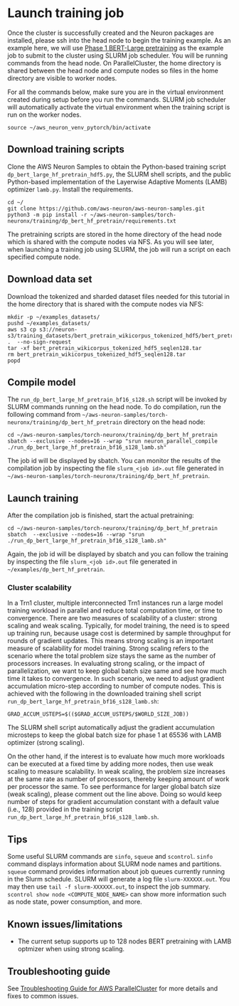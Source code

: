# Launch training job
Once the cluster is successfully created and the Neuron packages are installed, please ssh into the head node to begin the training example. As an example here, we will use [Phase 1 BERT-Large pretraining](https://awsdocs-neuron.readthedocs-hosted.com/en/latest/frameworks/torch/torch-neuronx/tutorials/training/bert.html#phase-1-bert-large-pretrainingg) as the example job to submit to the cluster using SLURM job scheduler. You will be running commands from the head node. On ParallelCluster, the home directory is shared between the head node and compute nodes so files in the home directory are visible to worker nodes.

For all the commands below, make sure you are in the virtual environment created during setup before you run the commands. SLURM job scheduler will automatically activate the virtual environment when the training script is run on the worker nodes.

```
source ~/aws_neuron_venv_pytorch/bin/activate
```

## Download training scripts
Clone the AWS Neuron Samples to obtain the Python-based training script `dp_bert_large_hf_pretrain_hdf5.py`, the SLURM shell scripts, and the public Python-based implementation of the Layerwise Adaptive Moments (LAMB) optimizer `lamb.py`. Install the requirements. 
```
cd ~/
git clone https://github.com/aws-neuron/aws-neuron-samples.git
python3 -m pip install -r ~/aws-neuron-samples/torch-neuronx/training/dp_bert_hf_pretrain/requirements.txt
```

The pretraining scripts are stored in the home directory of the head node which is shared with the compute nodes via NFS. As you will see later, when launching a training job using SLURM, the job will run a script on each specified compute node.

## Download data set

Download the tokenized and sharded dataset files needed for this tutorial in the home directory that is shared with the compute nodes via NFS:

```
mkdir -p ~/examples_datasets/
pushd ~/examples_datasets/
aws s3 cp s3://neuron-s3/training_datasets/bert_pretrain_wikicorpus_tokenized_hdf5/bert_pretrain_wikicorpus_tokenized_hdf5_seqlen128.tar .  --no-sign-request
tar -xf bert_pretrain_wikicorpus_tokenized_hdf5_seqlen128.tar
rm bert_pretrain_wikicorpus_tokenized_hdf5_seqlen128.tar
popd
```

## Compile model
The `run_dp_bert_large_hf_pretrain_bf16_s128.sh` script will be invoked by SLURM commands running on the head node. To do compilation, run the following command from `~/aws-neuron-samples/torch-neuronx/training/dp_bert_hf_pretrain` directory on the head node:

```
cd ~/aws-neuron-samples/torch-neuronx/training/dp_bert_hf_pretrain
sbatch --exclusive --nodes=16 --wrap "srun neuron_parallel_compile ./run_dp_bert_large_hf_pretrain_bf16_s128_lamb.sh"
```

The job id will be displayed by sbatch. You can monitor the results of the compilation job by inspecting the file `slurm_<job id>.out` file generated in `~/aws-neuron-samples/torch-neuronx/training/dp_bert_hf_pretrain`.

## Launch training
After the compilation job is finished, start the actual pretraining:

```
cd ~/aws-neuron-samples/torch-neuronx/training/dp_bert_hf_pretrain
sbatch  --exclusive --nodes=16 --wrap "srun ./run_dp_bert_large_hf_pretrain_bf16_s128_lamb.sh"
```

Again, the job id will be displayed by sbatch and you can follow the training by inspecting the file `slurm_<job id>.out` file generated in `~/examples/dp_bert_hf_pretrain`.

### Cluster scalability

In a Trn1 cluster, multiple interconnected Trn1 instances run a large model training workload in parallel and reduce total computation time, or time to convergence. There are two measures of scalability of a cluster: strong scaling and weak scaling. Typically, for model training, the need is to speed up training run, because usage cost is determined by sample throughput for rounds of gradient updates. This means strong scaling is an important measure of scalability for model training. Strong scaling refers to the scenario where the total problem size stays the same as the number of processors increases. In evaluating strong scaling, or the impact of parallelization, we want to keep global batch size same and see how much time it takes to convergence. In such scenario, we need to adjust gradient accumulation micro-step according to number of compute nodes. This is achieved with the following in the downloaded training shell script `run_dp_bert_large_hf_pretrain_bf16_s128_lamb.sh`:

```
GRAD_ACCUM_USTEPS=$(($GRAD_ACCUM_USTEPS/$WORLD_SIZE_JOB))
```

The SLURM shell script automatically adjust the gradient accumulation microsteps to keep the global batch size for phase 1 at 65536 with LAMB optimizer (strong scaling).

On the other hand, if the interest is to evaluate how much more workloads can be executed at a fixed time by adding more nodes, then use weak scaling to measure scalability. In weak scaling, the problem size increases at the same rate as number of processors, thereby keeping amount of work per processor the same. To see performance for larger global batch size (weak scaling), please comment out the line above. Doing so would keep number of steps for gradient accumulation constant with a default value (i.e., 128) provided in the training script `run_dp_bert_large_hf_pretrain_bf16_s128_lamb.sh`.

## Tips

Some useful SLURM commands are `sinfo`,  `squeue` and `scontrol`. `sinfo` command displays information about SLURM node names and partitions. `squeue` command provides information about job queues currently running in the Slurm schedule. SLURM will generate a log file `slurm-XXXXXX.out`. You may then use `tail -f slurm-XXXXXX.out`, to inspect the job summary. `scontrol show node <COMPUTE_NODE_NAME>` can show more information such as node state, power consumption, and more.


## Known issues/limitations

- The current setup supports up to 128 nodes BERT pretraining with LAMB optmizer when using strong scaling.

## Troubleshooting guide

See [Troubleshooting Guide for AWS ParallelCluster](https://docs.aws.amazon.com/parallelcluster/latest/ug/troubleshooting-v3.html) for more details and fixes to common issues.
